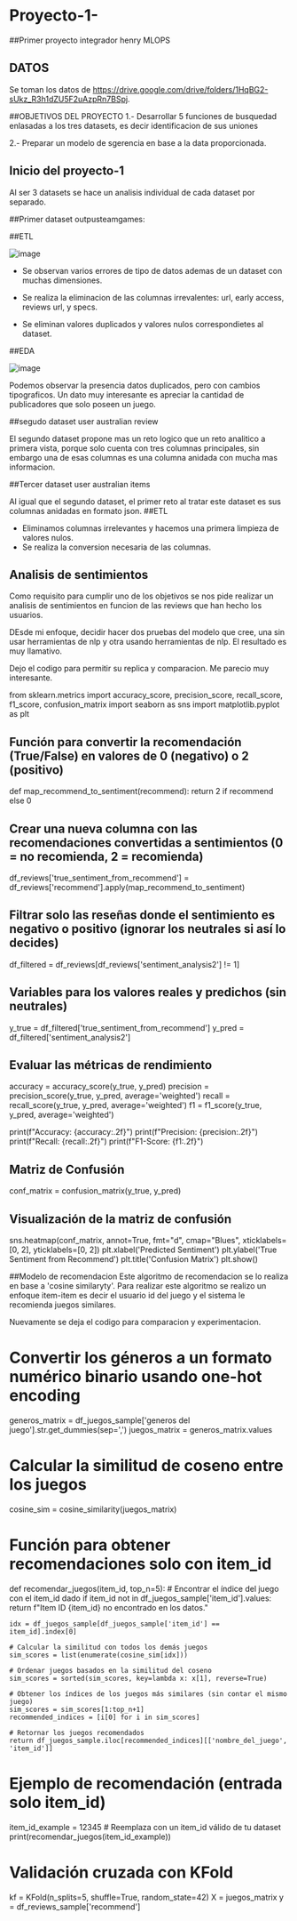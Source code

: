 # Proyecto-1-
##Primer proyecto integrador henry MLOPS

## DATOS 
Se toman los datos de https://drive.google.com/drive/folders/1HqBG2-sUkz_R3h1dZU5F2uAzpRn7BSpj.

##OBJETIVOS DEL PROYECTO
1.- Desarrollar 5 funciones de busquedad enlasadas a los tres datasets, es decir identificacion de sus uniones

2.- Preparar un modelo de sgerencia en base a la data proporcionada.
## Inicio del proyecto-1
Al ser 3 datasets se hace un analisis individual de cada dataset por separado.

##Primer dataset outpusteamgames:

##ETL

![image](https://github.com/user-attachments/assets/b7750e98-a460-4386-a91d-365f42243df6)

+ Se observan varios errores de tipo de datos ademas de un dataset con muchas dimensiones.

+ Se realiza la eliminacion de las columnas irrevalentes: url, early access, reviews url, y specs.

+ Se eliminan valores duplicados y valores nulos correspondietes al dataset.

##EDA

![image](https://github.com/user-attachments/assets/6e475b1e-f6fe-4f7c-bf9c-11ae1809d247)


Podemos observar la presencia datos duplicados, pero con cambios tipograficos.
Un dato muy interesante es apreciar la cantidad de publicadores que solo poseen un juego. 

##segudo dataset user australian review

El segundo dataset propone mas un reto logico que un reto analitico a primera vista, porque solo cuenta con tres columnas principales, sin embargo una de esas
columnas es una columna anidada con mucha mas informacion. 

##Tercer dataset user australian items

Al igual que el segundo dataset, el primer reto al tratar este dataset es sus columnas anidadas en formato json. 
##ETL 

+ Eliminamos columnas irrelevantes y hacemos una primera limpieza de valores nulos. 
+ Se realiza la conversion necesaria de las columnas. 


## Analisis de sentimientos 

Como requisito para cumplir uno de los objetivos se nos pide realizar un analisis de sentimientos 
en funcion de las reviews que han hecho los usuarios. 

DEsde mi enfoque, decidir hacer dos pruebas del modelo que cree, una sin usar herramientas de nlp 
y otra usando herramientas de nlp. El resultado es muy llamativo. 

Dejo el codigo para permitir su replica y comparacion. Me parecio muy interesante. 

from sklearn.metrics import accuracy_score, precision_score, recall_score, f1_score, confusion_matrix
import seaborn as sns
import matplotlib.pyplot as plt


## Función para convertir la recomendación (True/False) en valores de 0 (negativo) o 2 (positivo)
def map_recommend_to_sentiment(recommend):
    return 2 if recommend else 0

## Crear una nueva columna con las recomendaciones convertidas a sentimientos (0 = no recomienda, 2 = recomienda)
df_reviews['true_sentiment_from_recommend'] = df_reviews['recommend'].apply(map_recommend_to_sentiment)

## Filtrar solo las reseñas donde el sentimiento es negativo o positivo (ignorar los neutrales si así lo decides)
df_filtered = df_reviews[df_reviews['sentiment_analysis2'] != 1]

## Variables para los valores reales y predichos (sin neutrales)
y_true = df_filtered['true_sentiment_from_recommend']
y_pred = df_filtered['sentiment_analysis2']

## Evaluar las métricas de rendimiento
accuracy = accuracy_score(y_true, y_pred)
precision = precision_score(y_true, y_pred, average='weighted')
recall = recall_score(y_true, y_pred, average='weighted')
f1 = f1_score(y_true, y_pred, average='weighted')

print(f"Accuracy: {accuracy:.2f}")
print(f"Precision: {precision:.2f}")
print(f"Recall: {recall:.2f}")
print(f"F1-Score: {f1:.2f}")

## Matriz de Confusión
conf_matrix = confusion_matrix(y_true, y_pred)

## Visualización de la matriz de confusión
sns.heatmap(conf_matrix, annot=True, fmt="d", cmap="Blues", xticklabels=[0, 2], yticklabels=[0, 2])
plt.xlabel('Predicted Sentiment')
plt.ylabel('True Sentiment from Recommend')
plt.title('Confusion Matrix')
plt.show()

##Modelo de recomendacion
Este algoritmo de recomendacion se lo realiza en base a 'cosine similaryty'. Para realizar este algoritmo se 
realizo un enfoque item-item es decir el usuario id del juego y el sistema le recomienda juegos similares.

Nuevamente se deja el codigo para comparacion y experimentacion. 

# Convertir los géneros a un formato numérico binario usando one-hot encoding
generos_matrix = df_juegos_sample['generos del juego'].str.get_dummies(sep=',')
juegos_matrix = generos_matrix.values

# Calcular la similitud de coseno entre los juegos
cosine_sim = cosine_similarity(juegos_matrix)

# Función para obtener recomendaciones solo con item_id
def recomendar_juegos(item_id, top_n=5):
    # Encontrar el índice del juego con el item_id dado
    if item_id not in df_juegos_sample['item_id'].values:
        return f"Item ID {item_id} no encontrado en los datos."
    
    idx = df_juegos_sample[df_juegos_sample['item_id'] == item_id].index[0]
    
    # Calcular la similitud con todos los demás juegos
    sim_scores = list(enumerate(cosine_sim[idx]))
    
    # Ordenar juegos basados en la similitud del coseno
    sim_scores = sorted(sim_scores, key=lambda x: x[1], reverse=True)
    
    # Obtener los índices de los juegos más similares (sin contar el mismo juego)
    sim_scores = sim_scores[1:top_n+1]
    recommended_indices = [i[0] for i in sim_scores]
    
    # Retornar los juegos recomendados
    return df_juegos_sample.iloc[recommended_indices][['nombre_del_juego', 'item_id']]

# Ejemplo de recomendación (entrada solo item_id)
item_id_example = 12345  # Reemplaza con un item_id válido de tu dataset
print(recomendar_juegos(item_id_example))

# Validación cruzada con KFold
kf = KFold(n_splits=5, shuffle=True, random_state=42)
X = juegos_matrix
y = df_reviews_sample['recommend']
